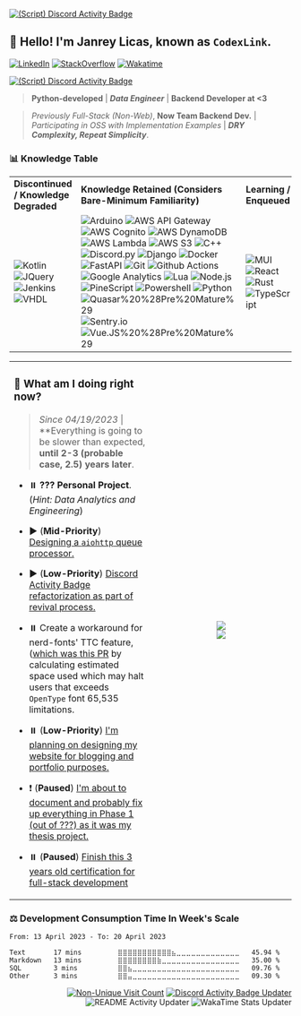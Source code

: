 [![(Script) Discord Activity Badge](https://badgen.net/badge/Currently%20Playing/Rainbow%20Six%20Siege%2C%20Completing%20a%20TRAINING%20GROUNDS%20mission%2C%20?color=61d800&labelColor=df1473&icon=discord)](https://github.com/CodexLink/CodexLink)


## 👋 Hello! I'm Janrey Licas, known as `CodexLink`.

[![LinkedIn](https://img.shields.io/badge/-My%20LinkedIn-00979D?style=flat&logo=linkedin)](https://linkedin.com/in/CodexLink)
[![StackOverflow](https://img.shields.io/badge/-StackOverflow-F58025?style=flat&logo=stackoverflow&logoColor=white)](https://stackoverflow.com/users/5353223/codexlink)
[![Wakatime](https://wakatime.com/badge/user/b3774db8-dd9f-4205-a646-ef6d27645187.svg)](https://wakatime.com/@b3774db8-dd9f-4205-a646-ef6d27645187)

[![(Script) Discord Activity Badge](https://badgen.net/badge/Currently%20Playing/Rainbow%20Six%20Siege%2C%20Completing%20a%20TRAINING%20GROUNDS%20mission%2C%20?color=61d800&labelColor=df1473&icon=discord)](https://github.com/CodexLink/CodexLink)

> **Python-developed** | **_Data Engineer_** | **Backend Developer at <3**

> _Previously Full-Stack (Non-Web)_, **Now Team Backend Dev.** | _Participating in OSS with Implementation Examples_ | _**DRY Complexity, Repeat Simplicity**_.

### :bar_chart: Knowledge Table

<table align="center">
  <tr>
    <td>
      <b>Discontinued / Knowledge Degraded</b>
    </td>
    <td>
      <b>Knowledge Retained (Considers Bare-Minimum Familiarity)</b>
    </td>
    <td>
      <b>Learning / Enqueued</b>
    </td>
    <td>
      <b>To Learn / On-Halt</b>
    </td>
  </tr>
  <tr>
    <td>
      <img alt="Kotlin" src="https://img.shields.io/badge/-Kotlin%20%28Pre%20Mature%29-7F52FF?style=flat&logo=kotlin&logoColor=white"/>
      <img alt="JQuery" src="https://img.shields.io/badge/-JQuery-0769AD?style=flat&logo=jquery&logoColor=white"/>
      <img alt="Jenkins" src="https://img.shields.io/badge/-Jenkins%20%28Pre%20Mature%29-D24939?style=flat&logo=jenkins&logoColor=white"/>
      <img alt="VHDL" src="https://img.shields.io/badge/-VHDL-46A2F1?style=flat&logoColor=white"/>
    </td>
    <td>
        <img alt="Arduino" src="https://img.shields.io/badge/-Arduino-00979D?style=flat&logo=arduino&logoColor=white"/>
        <img alt="AWS API Gateway" src="https://img.shields.io/badge/-AWS%20API%20Gateway-FF4F8B?style=flat&logo=amazonapigateway&logoColor=white"/>
        <img alt="AWS Cognito" src="https://img.shields.io/badge/-AWS%20Cognito-FF4F8B?style=flat&logo=amazonaws&logoColor=white"/>
        <img alt="AWS DynamoDB" src="https://img.shields.io/badge/-AWS%20DynamoDB-4053D6?style=flat&logo=amazondynamodb&logoColor=white"/>
        <img alt="AWS Lambda" src="https://img.shields.io/badge/-AWS%20Lambda-FF9900?style=flat&logo=awslambda&logoColor=white"/>
        <img alt="AWS S3" src="https://img.shields.io/badge/-AWS%20S3-569A31?style=flat&logo=amazons3&logoColor=white"/>
        <img alt="C++" src="https://img.shields.io/badge/-C%2B%2B-00599C?style=flat-&logo=c%2B%2B&logoColor=white"/>
        <img alt="Discord.py" src="https://img.shields.io/badge/-Discord.py-7289DA?style=flat&logo=discord&logoColor=white"/>
        <img alt="Django" src="https://img.shields.io/badge/-Django-092E20?style=flat&logo=django&logoColor=white"/>
        <img alt="Docker" src="https://img.shields.io/badge/-Docker-46A2F1?style=flat&logo=docker&logoColor=white"/>
        <img alt="FastAPI" src="https://img.shields.io/badge/FastAPI-009688?logo=fastapi&logoColor=white&style=flat"/>
        <img alt="Git" src="https://img.shields.io/badge/-Git-F05032?style=flat&logo=git&logoColor=white"/>
        <img alt="Github Actions" src="https://img.shields.io/badge/-Github Actions-2088FF?style=flat&logo=git&logoColor=white"/>
        <img alt="Google Analytics" src="https://img.shields.io/badge/-Google Analytics-E37400?style=flat&logo=google-analytics&logoColor=white"/>
        <img alt="Lua" src="https://img.shields.io/badge/Lua-2C2D72?logo=lua&logoColor=white&style=flat"/>
        <img alt="Node.js" src="https://img.shields.io/badge/Node.js-339933?logo=node.js&logoColor=white&style=flat"/>
        <img alt="PineScript" src="https://img.shields.io/badge/TradingView-PineScript-69F0AE?&style=flat"/>
        <img alt="Powershell" src="https://img.shields.io/badge/Powershell-5391FE?logo=powershell&logoColor=white&style=flat"/>
        <img alt="Python" src="https://img.shields.io/badge/-Python-33776AB?style=flat&logo=python&logoColor=white"/>
        <img alt="Quasar%20%28Pre%20Mature%29" src="https://img.shields.io/badge/Quasar-1976E2?logo=quasar&logoColor=white&style=flat"/>
        <img alt="Sentry.io" src="https://img.shields.io/badge/-Sentry.io-362D59?style=flat&logo=sentry&logoColor=white"/>
        <img alt="Vue.JS%20%28Pre%20Mature%29" src="https://img.shields.io/badge/Vue.JS-4FC08D?logo=vue.js&logoColor=white&style=flat"/>
    </td>
    <td>
        <img alt="MUI" src="https://img.shields.io/badge/MUI-007FFF?logo=mui&logoColor=white&style=flat"/>
        <img alt="React" src="https://img.shields.io/badge/React-45B8D8?logo=react&logoColor=white&style=flat"/>
        <img alt="Rust" src="https://img.shields.io/badge/-Rust-000000?style=flat&logo=rust&logoColor=white"/>
        <img alt="TypeScript" src="https://img.shields.io/badge/TypeScript-3178C6?logo=typescript&logoColor=white&style=flat"/>
    </td>
    <td>
        <img alt="AWS CloudFormation" src="https://img.shields.io/badge/-AWS%20CloudFormation-FF4F8B?style=flat&logo=amazonaws&logoColor=white"/>
        <img alt="C++ (Modern)" src="https://img.shields.io/badge/-Modern%20C%2B%2B-00599C?style=flat-&logo=c%2B%2B&logoColor=white"/>
        <img alt="Firebase" src="https://img.shields.io/badge/Firebase-FFCA28?logo=firebase&logoColor=black&style=flat"/>
        <img alt="Flutter" src="https://img.shields.io/badge/Flutter-02569B?logo=flutter&logoColor=white&style=flat"/>
        <img alt="Hasura" src="https://img.shields.io/badge/Hasura-1EB4D4?logo=hasura&logoColor=white&style=flat"/>
        <img alt="GraphQL" src="https://img.shields.io/badge/-GraphQL-E10098?style=flat&logo=graphql&logoColor=white"/>
        <img alt="Kubernetes" src="https://img.shields.io/badge/-Kubernetes-32CCE5?style=flat&logo=kubernetes&logoColor=white"/>
        <img alt="Starlette" src="https://img.shields.io/badge/-Starlette-FFEA00?style=flat&logoColor=white"/>
    </td>
  </tr>
</table>

<div>

<table>
  <tr>
    <td width="50%">
    
### :thinking: What am I doing right now?

> _Since 04/19/2023_ | **Everything is going to be slower than expected, **until 2-3 (probable case, 2.5) years later**.

* :pause_button: **??? Personal Project**. (_Hint: Data Analytics and Engineering_)
      
* :arrow_forward: (**Mid-Priority**) [Designing a `aiohttp` queue processor.](https://github.com/CodexLink/aiohttp-queue-wrapper)

* :arrow_forward: (**Low-Priority**) [Discord Activity Badge refactorization as part of revival process.](https://github.com/CodexLink/discord-activity-badge)

* :pause_button: Create a workaround for nerd-fonts' TTC feature, ([which was this PR](https://github.com/ryanoasis/nerd-fonts/pull/783) by calculating estimated space used which may halt users that exceeds `OpenType` font 65,535 limitations.

* :pause_button: (**Low-Priority**) [I'm planning on designing my website for blogging and portfolio purposes.](https://github.com/CodexLink/codexlink.github.io)

* :exclamation: (**Paused**) [I'm about to document and probably fix up everything in Phase 1 (out of ???) as it was my thesis project.](https://github.com/CodexLink/folioblocks) 

* :pause_button: (**Paused**) [Finish this 3 years old certification for full-stack development](https://github.com/CodexLink/VueJS_ECommerce)

    </td>
    <td align="center">
        <img src="https://github-readme-stats.vercel.app/api/top-langs/?username=CodexLink&layout=compact&card_width=350"/>
        <br />
        <img src="https://github-readme-stats.vercel.app/api?username=CodexLink&show_icons=true&theme=radical&include_all_commits=true&count_private=true&line_height=21" />
    </td>
  </tr>
</table>
  
### :balance_scale: Development Consumption Time In Week's Scale

<!--START_SECTION:waka-->

```text
From: 13 April 2023 - To: 20 April 2023

Text       17 mins         ⣿⣿⣿⣿⣿⣿⣿⣿⣿⣿⣿⣦⣀⣀⣀⣀⣀⣀⣀⣀⣀⣀⣀⣀⣀   45.94 %
Markdown   13 mins         ⣿⣿⣿⣿⣿⣿⣿⣿⣷⣀⣀⣀⣀⣀⣀⣀⣀⣀⣀⣀⣀⣀⣀⣀⣀   35.00 %
SQL        3 mins          ⣿⣿⣦⣀⣀⣀⣀⣀⣀⣀⣀⣀⣀⣀⣀⣀⣀⣀⣀⣀⣀⣀⣀⣀⣀   09.76 %
Other      3 mins          ⣿⣿⣤⣀⣀⣀⣀⣀⣀⣀⣀⣀⣀⣀⣀⣀⣀⣀⣀⣀⣀⣀⣀⣀⣀   09.30 %
```

<!--END_SECTION:waka-->
</div>
</div>

<div align="right">

[![Non-Unique Visit Count](https://komarev.com/ghpvc/?username=CodexLink&label=Visitor%20Profile%20Count&color=blueviolet)](https://github.com/antonkomarev/github-profile-views-counter)
[![Discord Activity Badge Updater](https://github.com/CodexLink/CodexLink/actions/workflows/DiscordBadge.yml/badge.svg?branch=master)](https://github.com/CodexLink/CodexLink/actions/workflows/DiscordBadge.yml)
![README Activity Updater](https://github.com/CodexLink/CodexLink/workflows/README%20Activity%20Updater/badge.svg)
![WakaTime Stats Updater](https://github.com/CodexLink/CodexLink/workflows/WakaTime%20Stats%20Updater/badge.svg)

</div>
